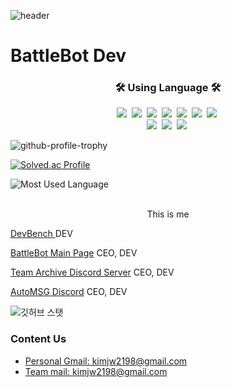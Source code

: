 ![header](https://capsule-render.vercel.app/api?type=waving&color=timeGradient&height=160&section=header&text=Hi!%20I%27m%20Kim%20Jinwoo%20&fontSize=75&fontAlign=50&fontAlignY=70&fontColor=ffffff)
# BattleBot Dev
<h3 align="center">🛠 Using Language 🛠</h3>
<p align="center">
  <img src="https://img.shields.io/badge/Python-3766AB?style=flat-square&logo=Python&logoColor=white"/></a>&nbsp
  <img src="https://img.shields.io/badge/Java-007396?style=flat-square&logo=Java&logoColor=white"/></a>&nbsp
  <img src="https://img.shields.io/badge/C++-00599C?style=flat-square&logo=C%2B%2B&logoColor=white"/></a>&nbsp
  <img src="https://img.shields.io/badge/C-A8B9CC?style=flat-square&logo=C&logoColor=white"/></a>&nbsp
  <img src="https://img.shields.io/badge/Javascript-ffb13b?style=flat-square&logo=javascript&logoColor=white"/></a>&nbsp
  <img src="https://img.shields.io/badge/css-1572B6?style=flat-square&logo=css3&logoColor=white"/></a>&nbsp
  <img src="https://img.shields.io/badge/Typescript-1572B6?style=flat-square&logo=typescript&logoColor=white"/></a>&nbsp 
  <br>
  <img src="https://img.shields.io/badge/Mysql-E6B91E?style=flat-square&logo=MySql&logoColor=white"/></a>&nbsp
  <img src="https://img.shields.io/badge/Django-092E20?style=flat-square&logo=Django&logoColor=white"/></a>&nbsp
  <img src="https://img.shields.io/badge/Mongodb-E6B91E?style=flat-square&logo=Mongodb&logoColor=white"/></a>&nbsp
</p>

![github-profile-trophy](https://github-profile-trophy.vercel.app/?username=KimJinwoo2198&theme=onedark)

[![Solved.ac Profile](http://mazassumnida.wtf/api/v2/generate_badge?boj=kimjw0628)](https://solved.ac/kimjw0628)

![Most Used Language](https://github-readme-stats.vercel.app/api/top-langs/?username=KimJinwoo2198&show_icons=true&bg_color=30,e96443,904e95&title_color=fff&text_color=fff&layout=compact)

<br>
<center> This is me </center>

[ DevBench ](https://devbench.kr) DEV

[BattleBot Main Page](https://battlebot.kr) CEO, DEV

[Team Archive Discord Server](https://discord.gg/WtGq7D7BZm) CEO, DEV

[AutoMSG Discord](https://automsg.xyz) CEO, DEV

![깃허브 스탯](https://github-readme-stats.vercel.app/api?username=KimJinwoo2198&show_icons=true&bg_color=30,e96443,904e95&title_color=fff&text_color=fff)
### Content Us
<ul>
  <li><a href="mailto:kimjw2198@gmail.com">
    Personal Gmail: kimjw2198@gmail.com
  </a></li><li><a href="mailto:kimjw2198@gmail.com">
    Team mail: kimjw2198@gmail.com
  </a></li>
</ul>

<br>
